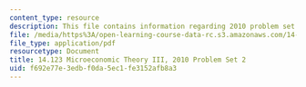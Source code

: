 ```yaml
---
content_type: resource
description: This file contains information regarding 2010 problem set 2.
file: /media/https%3A/open-learning-course-data-rc.s3.amazonaws.com/14-123-microeconomic-theory-iii-spring-2015/f692e77e3edbf0da5ec1fe3152afb8a3_MIT14_123S15_PSet_2_10.pdf
file_type: application/pdf
resourcetype: Document
title: 14.123 Microeconomic Theory III, 2010 Problem Set 2
uid: f692e77e-3edb-f0da-5ec1-fe3152afb8a3
---
```

